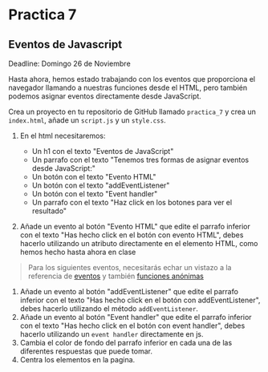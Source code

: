 # Practica 7

## Eventos de Javascript

Deadline: Domingo 26 de Noviembre

Hasta ahora, hemos estado trabajando con los eventos que proporciona el navegador llamando a nuestras funciones desde el HTML, pero también podemos asignar eventos directamente desde JavaScript.

Crea un proyecto en tu repositorio de GitHub llamado `practica_7` y crea un `index.html`, añade un `script.js` y un `style.css`.

1. En el html necesitaremos:
    - Un h1 con el texto "Eventos de JavaScript"
    - Un parrafo con el texto "Tenemos tres formas de asignar eventos desde JavaScript:"
    - Un botón con el texto "Evento HTML"
    - Un botón con el texto "addEventListener"
    - Un botón con el texto "Event handler"
    - Un parrafo con el texto "Haz click en los botones para ver el resultado"

2. Añade un evento al botón "Evento HTML" que edite el parrafo inferior con el texto "Has hecho click en el botón con evento HTML", debes hacerlo utilizando un atributo directamente en el elemento HTML, como hemos hecho hasta ahora en clase

> Para los siguientes eventos, necesitarás echar un vistazo a la referencia de [eventos](../../01_javascript_fundamentos/25_eventos.md) y también [funciones anónimas](../../01_javascript_fundamentos/18_funciones_anonimas.md)
>

1. Añade un evento al botón "addEventListener" que edite el parrafo inferior con el texto "Has hecho click en el botón con addEventListener", debes hacerlo utilizando el método `addEventListener`.
2. Añade un evento al botón "Event handler" que edite el parrafo inferior con el texto "Has hecho click en el botón con event handler", debes hacerlo utilizando un `event handler` directamente en js.
3. Cambia el color de fondo del parrafo inferior en cada una de las diferentes respuestas que puede tomar.
4. Centra los elementos en la pagina.